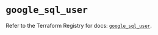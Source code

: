 # `google_sql_user`

Refer to the Terraform Registry for docs: [`google_sql_user`](https://registry.terraform.io/providers/hashicorp/google-beta/5.38.0/docs/resources/google_sql_user).
